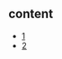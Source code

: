 ## content

- [1](https://github.com/gaoxinge/something/tree/master/learn%20java%20third-party%20library/glassfish/1)
- [2](https://github.com/gaoxinge/something/tree/master/learn%20java%20third-party%20library/glassfish/2)